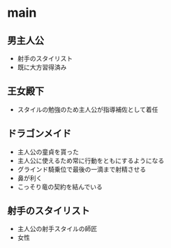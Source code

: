 # main

## 男主人公  

- 射手のスタイリスト
- 既に大方習得済み

## 王女殿下  

- スタイルの勉強のため主人公が指導補佐として着任

## ドラゴンメイド  

- 主人公の童貞を貰った  
- 主人公に使えるため常に行動をともにするようになる  
- グラインド騎乗位で最後の一滴まで射精させる  
- 鼻が利く  
- こっそり竜の契約を結んでいる

## 射手のスタイリスト

- 主人公の射手スタイルの師匠
- 女性
